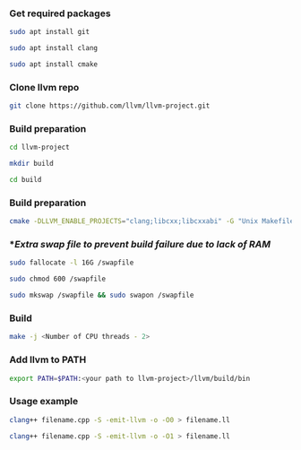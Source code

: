 ### **Get required packages**

```bash
sudo apt install git
```

```bash
sudo apt install clang
```

```bash
sudo apt install cmake
```


### **Clone llvm repo**

```bash
git clone https://github.com/llvm/llvm-project.git
```


### **Build preparation**

```bash
cd llvm-project
```

```bash
mkdir build
```

```bash
cd build
```


### **Build preparation**

```bash
cmake -DLLVM_ENABLE_PROJECTS="clang;libcxx;libcxxabi" -G "Unix Makefiles" ../llvm
```

### **Extra swap file to prevent build failure due to lack of RAM*

```bash
sudo fallocate -l 16G /swapfile
```

```bash
sudo chmod 600 /swapfile
```

```bash
sudo mkswap /swapfile && sudo swapon /swapfile
```

### **Build**

```bash
make -j <Number of CPU threads - 2>
```


### **Add llvm to PATH**

```bash
export PATH=$PATH:<your path to llvm-project>/llvm/build/bin
```

  
### **Usage example**
  
```bash
clang++ filename.cpp -S -emit-llvm -o -O0 > filename.ll
```

```bash
clang++ filename.cpp -S -emit-llvm -o -O1 > filename.ll
```
